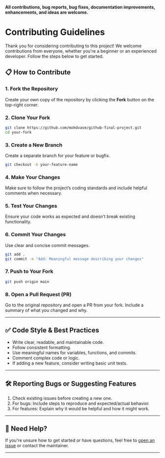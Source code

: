 **All contributions, bug reports, bug fixes, documentation improvements, enhancements, and ideas are welcome.**

# Contributing Guidelines

Thank you for considering contributing to this project! We welcome contributions from everyone, whether you're a beginner or an experienced developer. Follow the steps below to get started.

## 📋 How to Contribute

### 1. Fork the Repository
Create your own copy of the repository by clicking the **Fork** button on the top-right corner.

### 2. Clone Your Fork
```bash
git clone https://github.com/mohdvasm/github-final-project.git
cd your-fork
````

### 3. Create a New Branch

Create a separate branch for your feature or bugfix.

```bash
git checkout -b your-feature-name
```

### 4. Make Your Changes

Make sure to follow the project’s coding standards and include helpful comments when necessary.

### 5. Test Your Changes

Ensure your code works as expected and doesn't break existing functionality.

### 6. Commit Your Changes

Use clear and concise commit messages.

```bash
git add .
git commit -m "Add: Meaningful message describing your changes"
```

### 7. Push to Your Fork

```bash
git push origin main
```

### 8. Open a Pull Request (PR)

Go to the original repository and open a PR from your fork. Include a summary of what you changed and why.

---

## ✅ Code Style & Best Practices

* Write clear, readable, and maintainable code.
* Follow consistent formatting.
* Use meaningful names for variables, functions, and commits.
* Comment complex code or logic.
* If adding a new feature, consider writing basic unit tests.

---

## 🛠️ Reporting Bugs or Suggesting Features

1. Check existing issues before creating a new one.
2. For bugs: Include steps to reproduce and expected/actual behavior.
3. For features: Explain why it would be helpful and how it might work.

---

## 🙌 Need Help?

If you're unsure how to get started or have questions, feel free to [open an issue](https://github.com/your-repo/issues) or contact the maintainer.

---

